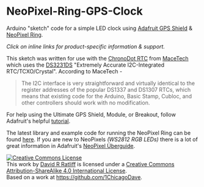 NeoPixel-Ring-GPS-Clock
=======================

Arduino "sketch" code for a simple LED clock using [Adafruit GPS Shield](http://www.adafruit.com/products/1272) \& [NeoPixel Ring](http://www.adafruit.com/products/1463).   

_Click on inline links for product-specific information \& support._      
     
This sketch was written for use with the [ChronoDot RTC](http://docs.macetech.com/doku.php/chronodot) from [MaceTech](http://www.macetech.com/) which uses the [DS3231DS](http://datasheets.maximintegrated.com/en/ds/DS3231.pdf) "Extremely Accurate I2C-Integrated RTC/TCXO/Crystal". According to MaceTech -

> The I2C interface is very straightforward and virtually identical to the register addresses of the popular DS1337 and DS1307 RTCs, which means that existing code for the Arduino, Basic Stamp, Cubloc, and other controllers should work with no modification.     

For help using the Ultimate GPS Shield, Module, or Breakout, follow Adafruit's helpful [tutorial](http://learn.adafruit.com/adafruit-ultimate-gps-logger-shield). 

The latest library and example code for running the NeoPixel Ring can be found [here](https://github.com/adafruit/Adafruit_NeoPixel). If you are new to NeoPixels _\(WS2812 RGB LEDs)_ there is a lot of great information in Adafruit's [NeoPixel Überguide](http://learn.adafruit.com/adafruit-neopixel-uberguide).   



<a rel="license" href="http://creativecommons.org/licenses/by-sa/4.0/"><img alt="Creative Commons License" style="border-width:0" src="http://i.creativecommons.org/l/by-sa/4.0/88x31.png" /></a><br />This work by <a xmlns:cc="http://creativecommons.org/ns#" href="https://github.com/1ChicagoDave" property="cc:attributionName" rel="cc:attributionURL">David R Ratliff</a> is licensed under a <a rel="license" href="http://creativecommons.org/licenses/by-sa/4.0/">Creative Commons Attribution-ShareAlike 4.0 International License</a>.<br />Based on a work at <a xmlns:dct="http://purl.org/dc/terms/" href="https://github.com/1ChicagoDave" rel="dct:source">https://github.com/1ChicagoDave</a>.

